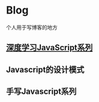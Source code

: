 # Blog

个人用于写博客的地方

##  [深度学习JavaScript系列](https://github.com/qza6268963/Blog/issues/7)
##  Javascript的设计模式
##  手写Javascript系列
